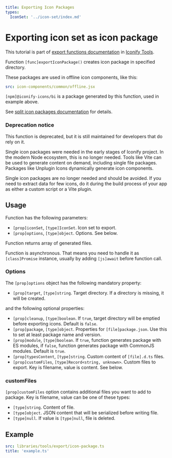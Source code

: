 ```yaml
title: Exporting Icon Packages
types:
  IconSet: '../icon-set/index.md'
```

# Exporting icon set as icon package

This tutorial is part of [export functions documentation](./index.md) in [Iconify Tools](../index.md).

Function `[func]exportIconPackage()` creates icon package in specified directory.

These packages are used in offline icon components, like this:

```yaml
src: icon-components/common/offline.jsx
```

`[npm]@iconify-icons/bi` is a package generated by this function, used in example above.

See [split icon packages documentation](/docs/icons/icons.md) for details.

### Deprecation notice

This function is deprecated, but it is still maintained for developers that do rely on it.

Single icon packages were needed in the early stages of Iconify project. 
In the modern Node ecosystem, this is no longer needed.
Tools like Vite can be used to generate content on demand, including single file packages.
Packages like Unplugin Icons dynamically generate icon components.

Single icon packages are no longer needed and should be avoided.
If you need to extract data for few icons, 
do it during the build process of your app as either a custom script or a Vite plugin.

## Usage

Function has the following parameters:

- `[prop]iconSet`, `[type]IconSet`. Icon set to export.
- `[prop]options`, `[type]object`. Options. See below.

Function returns array of generated files.

Function is asynchronous. That means you need to handle it as `[class]Promise` instance, usually by adding `[js]await` before function call.

### Options

The `[prop]options` object has the following mandatory property:

- `[prop]target`, `[type]string`. Target directory. If a directory is missing, it will be created.

and the following optional properties:

- `[prop]cleanup`, `[type]boolean`. If `true`, target directory will be emptied before exporting icons. Default is `false`.
- `[prop]package`, `[type]object`. Properties for `[file]package.json`. Use this to set at least package name and version.
- `[prop]module`, `[type]boolean`. If `true`, function generates package with ES modules, if `false`, function generates package with CommonJS modules. Default is `true`.
- `[prop]typesContent`, `[type]string`. Custom content of `[file].d.ts` files.
- `[prop]customFiles`, `[type]Record<string, unknown>`. Custom files to export. Key is filename, value is content. See below.

### customFiles

`[prop]customFiles` option contains additional files you want to add to package. Key is filename, value can be one of these types:

- `[type]string`. Content of file.
- `[type]object`. JSON content that will be serialized before writing file.
- `[type]null`. If value is `[type]null`, file is deleted.

## Example

```yaml
src: libraries/tools/export/icon-package.ts
title: 'example.ts'
```
